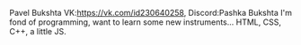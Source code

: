 Pavel Bukshta
VK:https://vk.com/id230640258, Discord:Pashka Bukshta
I'm fond of programming, want to learn some new instruments...
HTML, CSS, C++, a little JS.

